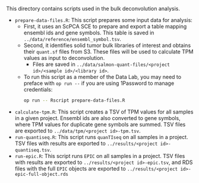 This directory contains scripts used in the bulk deconvolution analysis.

* `prepare-data-files.R`: This script prepares some input data for analysis:
  * First, it uses an ScPCA SCE to prepare and export a table mapping ensembl ids and gene symbols.
  This table is saved in `../data/reference/ensembl_symbol.tsv`.
  * Second, it identifies solid tumor bulk libraries of interest and obtains their `quant.sf` files from S3.
  These files will be used to calculate TPM values as input to deconvolution.
    * Files are saved in `../data/salmon-quant-files/<project id>/<sample id>/<library id>`.
  * To run this script as a member of the Data Lab, you may need to preface with `op run --` if you are using 1Password to manage credentials:
     ```sh
     op run -- Rscript prepare-data-files.R
     ```
* `calculate-tpm.R`: This script creates a TSV of TPM values for all samples in a given project.
Ensembl ids are also converted to gene symbols, where TPM values for duplicate gene symbols are summed.
TSV files are exported to `../data/tpm/<project id>-tpm.tsv`.
* `run-quantiseq.R`: This script runs `quanTIseq` on all samples in a project.
TSV files with results are exported to `../results/<project id>-quantiseq.tsv`.
* `run-epic.R`: This script runs `EPIC` on all samples in a project.
TSV files with results are exported to `../results/<project id>-epic.tsv`, and RDS files with the full `EPIC` objects are exported to `../results/<project id>-epic-full-object.rds`

